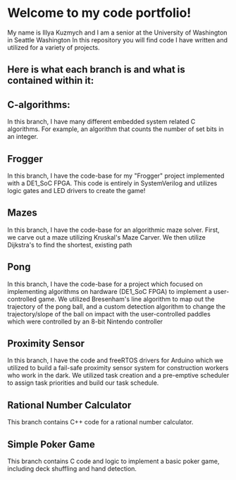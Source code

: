# Welcome to my code portfolio!
My name is Illya Kuzmych and I am a senior at the University of Washington in Seattle Washington
In this repository you will find code I have written and utilized for a variety of projects.


## Here is what each branch is and what is contained within it:


## C-algorithms:
  In this branch, I have many different embedded system related C algorithms. For example,
  an algorithm that counts the number of set bits in an integer.
  
## Frogger
  In this branch, I have the code-base for my "Frogger" project implemented with a DE1_SoC
  FPGA. This code is entirely in SystemVerilog and utilizes logic gates and LED drivers to create the game!
  
## Mazes
  In this branch, I have the code-base for an algorithmic maze solver. First, we carve out a maze utilizing Kruskal's Maze Carver. We then utilize Dijkstra's to find the   shortest, existing path
  
## Pong
  In this branch, I have the code-base for a project which focused on implementing algorithms on hardware (DE1_SoC FPGA) to implement a user-controlled game. We utilized   Bresenham's line algorithm to map out the trajectory of the pong ball, and a custom detection algorithm to change the trajectory/slope of the ball on impact with the     user-controlled paddles which were controlled by an 8-bit Nintendo controller

## Proximity Sensor
  In this branch, I have the code and freeRTOS drivers for Arduino which we utilized to build a fail-safe proximity sensor system for construction workers who work in     the dark. We utilized task creation and a pre-emptive scheduler to assign task priorities and build our task schedule.

## Rational Number Calculator
  This branch contains C++ code for a rational number calculator. 

## Simple Poker Game
  This branch contains C code and logic to implement a basic poker game, including deck shuffling and hand detection.
  
  

